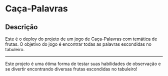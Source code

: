 # Caça-Palavras

## Descrição

Este é o deploy do projeto de um jogo de Caça-Palavras com temática de frutas. O objetivo do jogo é encontrar todas as palavras escondidas no tabuleiro.


---

Este projeto é uma ótima forma de testar suas habilidades de observação e se divertir encontrando diversas frutas escondidas no tabuleiro!
